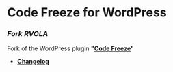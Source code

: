 # Code Freeze for WordPress
### *Fork RVOLA*

Fork of the WordPress plugin **"[Code Freeze](https://wordpress.org/plugins/code-freeze)"**

* [**Changelog**](https://github.com/rvola/code-freeze/blob/master/CHANGELOG.md)

